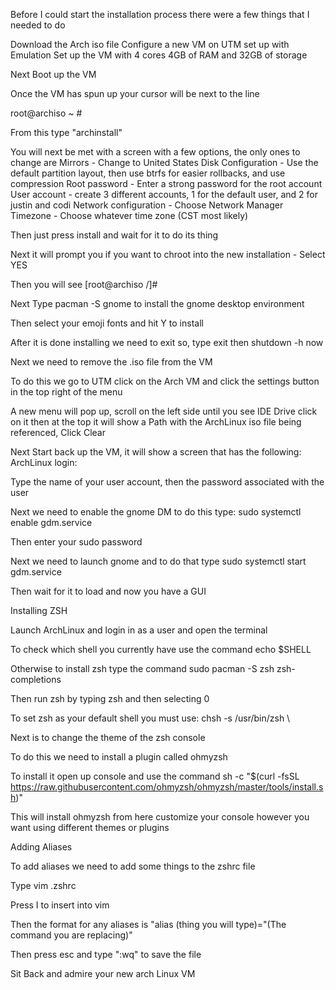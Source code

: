 Before I could start the installation process there were a few things that I needed to do

Download the Arch iso file
Configure a new VM on UTM set up with Emulation
Set up the VM with 4 cores 4GB of RAM and 32GB of storage

Next Boot up the VM

Once the VM has spun up your cursor will be next to the line

root@archiso ~ #

From this type "archinstall"

You will next be met with a screen with a few options, the only ones to change are Mirrors - Change to United States Disk Configuration - Use the default partition layout, then use btrfs for easier rollbacks, and use compression Root password - Enter a strong password for the root account User account - create 3 different accounts, 1 for the default user, and 2 for justin and codi Network configuration - Choose Network Manager Timezone - Choose whatever time zone (CST most likely)

Then just press install and wait for it to do its thing

Next it will prompt you if you want to chroot into the new installation - Select YES

Then you will see [root@archiso /]#

Next Type pacman -S gnome to install the gnome desktop environment

Then select your emoji fonts and hit Y to install

After it is done installing we need to exit so, type exit then shutdown -h now

Next we need to remove the .iso file from the VM

To do this we go to UTM click on the Arch VM and click the settings button in the top right of the menu

A new menu will pop up, scroll on the left side until you see IDE Drive click on it then at the top it will show a Path with the ArchLinux iso file being referenced, Click Clear

Next Start back up the VM, it will show a screen that has the following: ArchLinux login:

Type the name of your user account, then the password associated with the user

Next we need to enable the gnome DM to do this type: sudo systemctl enable gdm.service

Then enter your sudo password

Next we need to launch gnome and to do that type sudo systemctl start gdm.service

Then wait for it to load and now you have a GUI

Installing ZSH

Launch ArchLinux and login in as a user and open the terminal

To check which shell you currently have use the command echo $SHELL

Otherwise to install zsh type the command sudo pacman -S zsh zsh-completions

Then run zsh by typing zsh and then selecting 0

To set zsh as your default shell you must use: chsh -s /usr/bin/zsh \

Next is to change the theme of the zsh console

To do this we need to install a plugin called ohmyzsh

To install it open up console and use the command sh -c "$(curl -fsSL https://raw.githubusercontent.com/ohmyzsh/ohmyzsh/master/tools/install.sh)"

This will install ohmyzsh from here customize your console however you want using different themes or plugins

Adding Aliases

To add aliases we need to add some things to the zshrc file

Type vim .zshrc

Press I to insert into vim

Then the format for any aliases is "alias (thing you will type)="(The command you are replacing)"

Then press esc and type ":wq" to save the file

Sit Back and admire your new arch Linux VM
